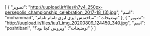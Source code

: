 [
  {
    "تصویر": "http://uupload.ir/files/h7y4_250px-persepolis_championship_celebration_2017-18_(3).jpg",
    "اسم": "mohammad",
    "توضیحات": "ساختمش ایزی ایزی تامام تامام"
  },
  {
    "تصویر": "http://uupload.ir/files/iuu1_img_20200809_124450_340.jpg",
    "اسم": "poshtibani",
    "توضیحات": "ویروس کجا بود؟"
  }
]
